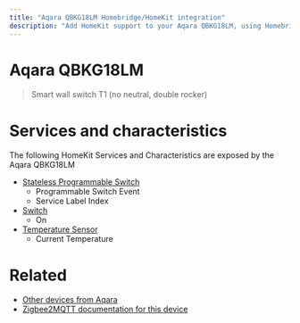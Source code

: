 ```yaml
---
title: "Aqara QBKG18LM Homebridge/HomeKit integration"
description: "Add HomeKit support to your Aqara QBKG18LM, using Homebridge, Zigbee2MQTT and homebridge-z2m."
---
```

<!---
This file has been GENERATED using src/docgen/docgen.ts
DO NOT EDIT THIS FILE MANUALLY!
-->
# Aqara QBKG18LM
> Smart wall switch T1 (no neutral, double rocker)


# Services and characteristics
The following HomeKit Services and Characteristics are exposed by
the Aqara QBKG18LM

* [Stateless Programmable Switch](../../action.md)
  * Programmable Switch Event
  * Service Label Index
* [Switch](../../switch.md)
  * On
* [Temperature Sensor](../../sensors.md)
  * Current Temperature


# Related
* [Other devices from Aqara](../index.md#aqara)
* [Zigbee2MQTT documentation for this device](https://www.zigbee2mqtt.io/devices/QBKG18LM.html)